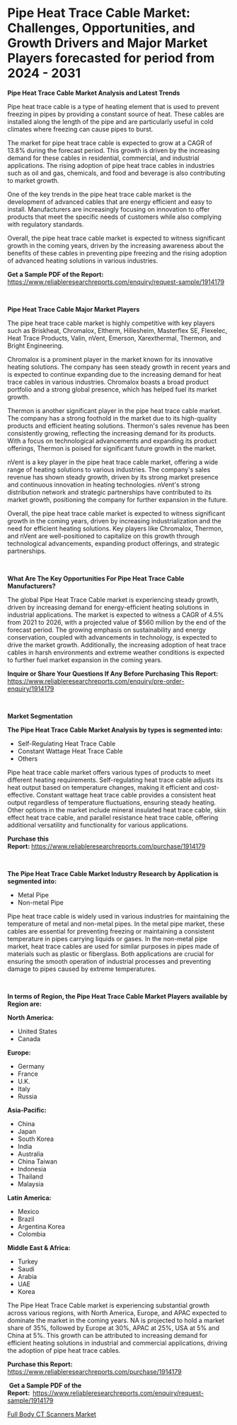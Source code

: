 <p><h1>Pipe Heat Trace Cable Market: Challenges, Opportunities, and Growth Drivers and Major Market Players forecasted for period from 2024 - 2031</h1></p><p><strong>Pipe Heat Trace Cable Market Analysis and Latest Trends</strong></p>
<p><p>Pipe heat trace cable is a type of heating element that is used to prevent freezing in pipes by providing a constant source of heat. These cables are installed along the length of the pipe and are particularly useful in cold climates where freezing can cause pipes to burst.</p><p>The market for pipe heat trace cable is expected to grow at a CAGR of 13.8% during the forecast period. This growth is driven by the increasing demand for these cables in residential, commercial, and industrial applications. The rising adoption of pipe heat trace cables in industries such as oil and gas, chemicals, and food and beverage is also contributing to market growth.</p><p>One of the key trends in the pipe heat trace cable market is the development of advanced cables that are energy efficient and easy to install. Manufacturers are increasingly focusing on innovation to offer products that meet the specific needs of customers while also complying with regulatory standards.</p><p>Overall, the pipe heat trace cable market is expected to witness significant growth in the coming years, driven by the increasing awareness about the benefits of these cables in preventing pipe freezing and the rising adoption of advanced heating solutions in various industries.</p></p>
<p><strong>Get a Sample PDF of the Report:&nbsp;</strong> <a href="https://www.reliableresearchreports.com/enquiry/request-sample/1914179">https://www.reliableresearchreports.com/enquiry/request-sample/1914179</a></p>
<p>&nbsp;</p>
<p><strong>Pipe Heat Trace Cable Major Market Players</strong></p>
<p><p>The pipe heat trace cable market is highly competitive with key players such as Briskheat, Chromalox, Eltherm, Hillesheim, Masterflex SE, Flexelec, Heat Trace Products, Valin, nVent, Emerson, Xarexthermal, Thermon, and Bright Engineering. </p><p>Chromalox is a prominent player in the market known for its innovative heating solutions. The company has seen steady growth in recent years and is expected to continue expanding due to the increasing demand for heat trace cables in various industries. Chromalox boasts a broad product portfolio and a strong global presence, which has helped fuel its market growth.</p><p>Thermon is another significant player in the pipe heat trace cable market. The company has a strong foothold in the market due to its high-quality products and efficient heating solutions. Thermon's sales revenue has been consistently growing, reflecting the increasing demand for its products. With a focus on technological advancements and expanding its product offerings, Thermon is poised for significant future growth in the market.</p><p>nVent is a key player in the pipe heat trace cable market, offering a wide range of heating solutions to various industries. The company's sales revenue has shown steady growth, driven by its strong market presence and continuous innovation in heating technologies. nVent's strong distribution network and strategic partnerships have contributed to its market growth, positioning the company for further expansion in the future.</p><p>Overall, the pipe heat trace cable market is expected to witness significant growth in the coming years, driven by increasing industrialization and the need for efficient heating solutions. Key players like Chromalox, Thermon, and nVent are well-positioned to capitalize on this growth through technological advancements, expanding product offerings, and strategic partnerships.</p></p>
<p>&nbsp;</p>
<p><strong>What Are The Key Opportunities For Pipe Heat Trace Cable Manufacturers?</strong></p>
<p><p>The global Pipe Heat Trace Cable market is experiencing steady growth, driven by increasing demand for energy-efficient heating solutions in industrial applications. The market is expected to witness a CAGR of 4.5% from 2021 to 2026, with a projected value of $560 million by the end of the forecast period. The growing emphasis on sustainability and energy conservation, coupled with advancements in technology, is expected to drive the market growth. Additionally, the increasing adoption of heat trace cables in harsh environments and extreme weather conditions is expected to further fuel market expansion in the coming years.</p></p>
<p><strong>Inquire or Share Your Questions If Any Before Purchasing This Report:</strong> <a href="https://www.reliableresearchreports.com/enquiry/pre-order-enquiry/1914179">https://www.reliableresearchreports.com/enquiry/pre-order-enquiry/1914179</a></p>
<p>&nbsp;</p>
<p><strong>Market Segmentation</strong></p>
<p><strong>The Pipe Heat Trace Cable Market Analysis by types is segmented into:</strong></p>
<p><ul><li>Self-Regulating Heat Trace Cable</li><li>Constant Wattage Heat Trace Cable</li><li>Others</li></ul></p>
<p><p>Pipe heat trace cable market offers various types of products to meet different heating requirements. Self-regulating heat trace cable adjusts its heat output based on temperature changes, making it efficient and cost-effective. Constant wattage heat trace cable provides a consistent heat output regardless of temperature fluctuations, ensuring steady heating. Other options in the market include mineral insulated heat trace cable, skin effect heat trace cable, and parallel resistance heat trace cable, offering additional versatility and functionality for various applications.</p></p>
<p><strong>Purchase this Report:&nbsp;</strong><a href="https://www.reliableresearchreports.com/purchase/1914179">https://www.reliableresearchreports.com/purchase/1914179</a></p>
<p>&nbsp;</p>
<p><strong>The Pipe Heat Trace Cable Market Industry Research by Application is segmented into:</strong></p>
<p><ul><li>Metal Pipe</li><li>Non-metal Pipe</li></ul></p>
<p><p>Pipe heat trace cable is widely used in various industries for maintaining the temperature of metal and non-metal pipes. In the metal pipe market, these cables are essential for preventing freezing or maintaining a consistent temperature in pipes carrying liquids or gases. In the non-metal pipe market, heat trace cables are used for similar purposes in pipes made of materials such as plastic or fiberglass. Both applications are crucial for ensuring the smooth operation of industrial processes and preventing damage to pipes caused by extreme temperatures.</p></p>
<p>&nbsp;</p>
<p><strong>In terms of Region, the Pipe Heat Trace Cable Market Players available by Region are:</strong></p>
<p>
    <p> <strong> North America: </strong>
        <ul>
            <li>United States</li>
            <li>Canada</li>
        </ul>
        </p> 
    <p> <strong> Europe: </strong>
        <ul>
            <li>Germany</li>
            <li>France</li>
            <li>U.K.</li>
            <li>Italy</li>
            <li>Russia</li>
        </ul>
        </p> 
    <p> <strong> Asia-Pacific: </strong>
        <ul>
            <li>China</li>
            <li>Japan</li>
            <li>South Korea</li>
            <li>India</li>
            <li>Australia</li>
            <li>China Taiwan</li>
            <li>Indonesia</li>
            <li>Thailand</li>
            <li>Malaysia</li>
        </ul>
        </p> 
    <p> <strong> Latin America: </strong>
        <ul>
            <li>Mexico</li>
            <li>Brazil</li>
            <li>Argentina Korea</li>
            <li>Colombia</li>
        </ul>
        </p> 
    <p> <strong> Middle East & Africa: </strong>
        <ul>
            <li>Turkey</li>
            <li>Saudi</li>
            <li>Arabia</li>
            <li>UAE</li>
            <li>Korea</li>
        </ul>
    </p>
    </p>
<p><p>The Pipe Heat Trace Cable market is experiencing substantial growth across various regions, with North America, Europe, and APAC expected to dominate the market in the coming years. NA is projected to hold a market share of 35%, followed by Europe at 30%, APAC at 25%, USA at 5% and China at 5%. This growth can be attributed to increasing demand for efficient heating solutions in industrial and commercial applications, driving the adoption of pipe heat trace cables.</p></p>
<p><strong>Purchase this Report: </strong><a href="https://www.reliableresearchreports.com/purchase/1914179">https://www.reliableresearchreports.com/purchase/1914179</a></p>
<p>&nbsp;<strong>Get a Sample PDF of the Report:&nbsp;&nbsp;</strong><a href="https://www.reliableresearchreports.com/enquiry/request-sample/1914179">https://www.reliableresearchreports.com/enquiry/request-sample/1914179</a></p>
<p><strong></strong></p>
<p><p><a href="https://pretty-mail-caf.notion.site/Full-Body-CT-Scanners-Market-Size-Share-Trends-Analysis-Report-By-Application-Regional-Outlook--778d47802a1e4389aecafbece851cfa6">Full Body CT Scanners Market</a></p></p>